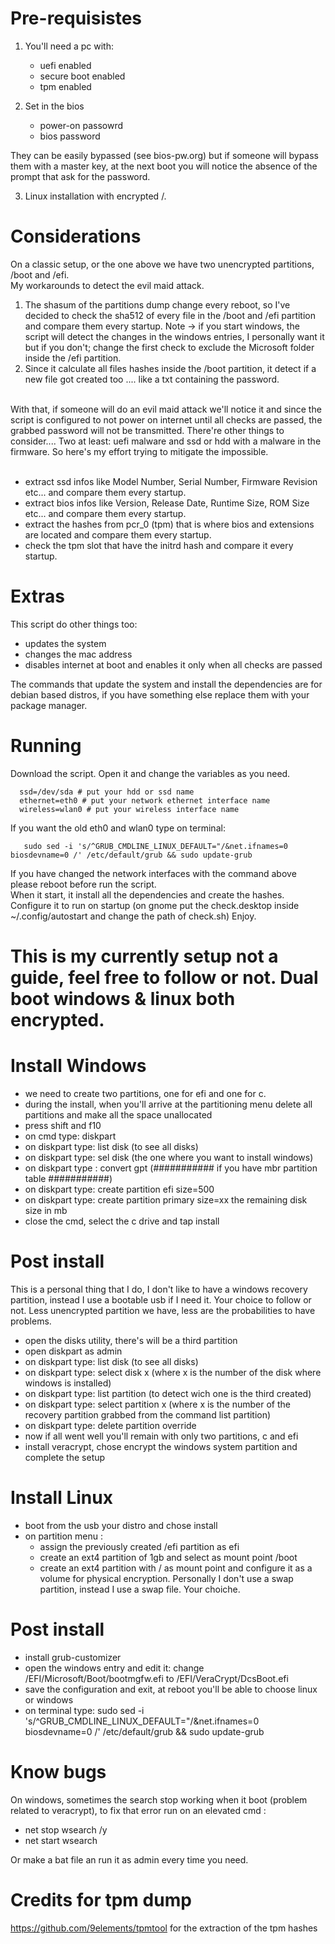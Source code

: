 # Pre-requisistes

1) You'll need a pc with:</br>
   - uefi enabled
   - secure boot enabled
   - tpm enabled</br>
 
2) Set in the bios </br>
   - power-on passowrd
   - bios password</br>

They can be easily bypassed (see bios-pw.org) but if someone will bypass them with a master key, at the next boot you will notice the absence of the prompt that ask for the password.

3) Linux installation with encrypted /.</br>

# Considerations</br>
On a classic setup, or the one above we have two unencrypted partitions, /boot and /efi.</br>
My workarounds to detect the evil maid attack.</br>

  1) The shasum of the partitions dump change every reboot, so I've decided to check the sha512 of every file in the /boot and /efi partition and compare them every startup. Note -> if you start windows, the script will detect the changes in the windows entries, I personally want it but if you don't; change the first check to exclude the Microsoft folder inside the /efi partition. </br>
  2) Since it calculate all files hashes inside the /boot partition, it detect if a new file got created too .... like a txt containing the password.
</br>
    With that, if someone will do an evil maid attack we'll notice it and since the script is configured to not power on internet until all checks are passed, the grabbed password will not be transmitted. There're other things to consider.... Two at least: uefi malware and ssd or hdd with a malware in the firmware. So here's my effort trying to mitigate the impossible.
</br>
</br>

   - extract ssd infos like Model Number, Serial Number, Firmware Revision etc... and compare them every startup.
   - extract bios infos like Version, Release Date, Runtime Size, ROM Size etc... and compare them every startup.
   - extract the hashes from pcr_0 (tpm) that is where bios and extensions are located and compare them every startup.
   - check the tpm slot that have the initrd hash and compare it every startup.

# Extras
This script do other things too:
  - updates the system
  - changes the mac address 
  - disables internet at boot and enables it only when all checks are passed</br>
  
 The commands that update the system and install the dependencies are for debian based distros, if you have something else replace them with your package manager.

# Running
Download the script. Open it and change the variables as you need.</br>

      ssd=/dev/sda # put your hdd or ssd name
      ethernet=eth0 # put your network ethernet interface name 
      wireless=wlan0 # put your wireless interface name
      
If you want the old eth0 and wlan0 type on terminal:</br>

       sudo sed -i 's/^GRUB_CMDLINE_LINUX_DEFAULT="/&net.ifnames=0 biosdevname=0 /' /etc/default/grub && sudo update-grub 

If you have changed the network interfaces with the command above please reboot before run the script.</br>
When it start, it install all the dependencies and create the hashes.</br>
Configure it to run on startup (on gnome put the check.desktop inside  ~/.config/autostart and change the path of check.sh) Enjoy.

# This is my currently setup not a guide, feel free to follow or not. Dual boot windows & linux both encrypted.

# Install Windows</br>
- we need to create two partitions, one for efi and one for c.
- during the install, when you'll arrive at the partitioning menu delete all partitions and make all the space unallocated
- press shift and f10
- on cmd type: diskpart
- on diskpart type: list disk (to see all disks)
- on diskpart type: sel disk (the one where you want to install windows)
- on diskpart type : convert gpt (########### if you have mbr partition table ###########)
- on diskpart type: create partition efi size=500 
- on diskpart type: create partition primary size=xx the remaining disk size in mb
- close the cmd, select the c drive and tap install

# Post install </br>
This is a personal thing that I do, I don't like to have a windows recovery partition, instead I use a bootable usb if I need it.
Your choice to follow or not. Less unencrypted partition we have, less are the probabilities to have problems.
- open the disks utility, there's will be a third partition
- open diskpart as admin
- on diskpart type: list disk (to see all disks)
- on diskpart type: select disk x (where x is the number of the disk where windows is installed)
- on diskpart type: list partition (to detect wich one is the third created)
- on diskpart type: select partition x (where x is the number of the recovery partition grabbed from the command list partition)
- on diskpart type: delete partition override
- now if all went well you'll remain with only two partitions, c and efi
- install veracrypt, chose encrypt the windows system partition and complete the setup

# Install Linux</br>
- boot from the usb your distro and chose install 
- on partition menu : 
  -  assign the previously created /efi partition as efi 
  -  create an ext4 partition of 1gb and select as mount point /boot
  -  create an ext4 partition with / as mount point and configure it as a volume for physical encryption.
Personally I don't use a swap partition, instead I use a swap file. Your choiche. 

# Post install</br>
- install grub-customizer
- open the windows entry and edit it: change /EFI/Microsoft/Boot/bootmgfw.efi to /EFI/VeraCrypt/DcsBoot.efi
- save the configuration and exit, at reboot you'll be able to choose linux or windows
- on terminal type: sudo sed -i 's/^GRUB_CMDLINE_LINUX_DEFAULT="/&net.ifnames=0 biosdevname=0 /' /etc/default/grub  && sudo update-grub

# Know bugs
On windows, sometimes the search stop working when it boot (problem related to veracrypt), to fix that error run on an elevated cmd :

  - net stop wsearch /y
  - net start wsearch 

Or make a bat file an run it as admin every time you need.

# Credits for tpm dump
https://github.com/9elements/tpmtool for the extraction of the tpm hashes
